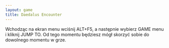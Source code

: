 ```yaml
---
layout: game
title: Daedalus Encounter
---
```


Wchodząc na ekran menu wciśnij ALT+F5, a następnie wybierz 
GAME menu i kliknij JUMP TO. Od tego momentu będziesz mógł 
skorzyć sobie do dowolnego momentu w grze.
